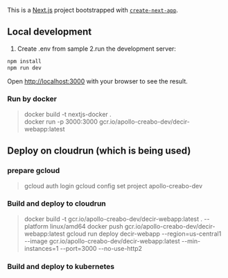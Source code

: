 This is a [Next.js](https://nextjs.org/) project bootstrapped with [`create-next-app`](https://github.com/vercel/next.js/tree/canary/packages/create-next-app).

## Local development
1. Create .env from sample
2.run the development server:

```bash
npm install
npm run dev
```

Open [http://localhost:3000](http://localhost:3000) with your browser to see the result.

### Run by docker
> docker build -t nextjs-docker .      
> docker run -p 3000:3000 gcr.io/apollo-creabo-dev/decir-webapp:latest

## Deploy on cloudrun (which is being used)
### prepare gcloud
> gcloud auth login
> gcloud config set project apollo-creabo-dev

### Build and deploy to cloudrun
> docker build -t gcr.io/apollo-creabo-dev/decir-webapp:latest . --platform linux/amd64 
> docker push gcr.io/apollo-creabo-dev/decir-webapp:latest
> gcloud run deploy decir-webapp --region=us-central1 --image gcr.io/apollo-creabo-dev/decir-webapp:latest --min-instances=1 --port=3000 --no-use-http2
### Build and deploy to kubernetes